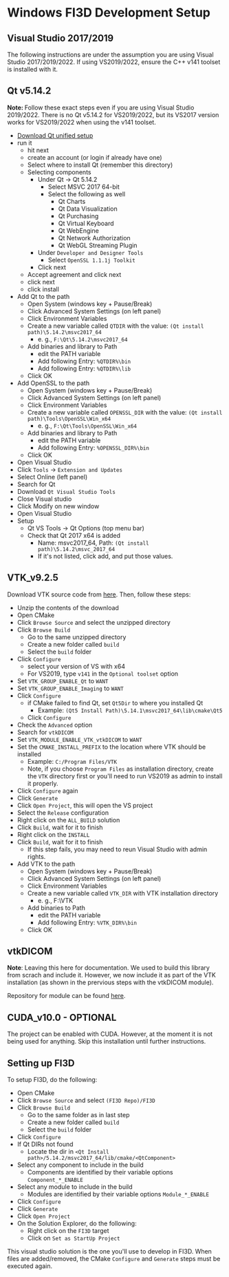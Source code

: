 # Windows FI3D Development Setup

## Visual Studio 2017/2019

The following instructions are under the assumption you are using Visual Studio 2017/2019/2022. If using VS2019/2022, ensure the C++ v141 toolset is installed with it.

## Qt v5.14.2

<b>Note: </b>Follow these exact steps even if you are using Visual Studio 2019/2022. There is no Qt v5.14.2 for VS2019/2022, but its VS2017 version works for VS2019/2022 when using the v141 toolset.

* [Download Qt unified setup](https://www.qt.io/download)
* run it
  * hit next
  * create an account (or login if already have one)
  * Select where to install Qt (remember this directory)
  * Selecting components
    * Under Qt -> Qt 5.14.2
      * Select MSVC 2017 64-bit
      * Select the following as well
        * Qt Charts
        * Qt Data Visualization
        * Qt Purchasing
        * Qt Virtual Keyboard
        * Qt WebEngine
        * Qt Network Authorization
        * Qt WebGL Streaming Plugin
    * Under `Developer and Designer Tools`
      * Select `OpenSSL 1.1.1j Toolkit`
    * Click next
  * Accept agreement and click next
  * click next
  * click install
* Add Qt to the path
  * Open System (windows key + Pause/Break)
  * Click Advanced System Settings (on left panel)
  * Click Environment Variables
  * Create a new variable called `QTDIR` with the value: `(Qt install path)\5.14.2\msvc2017_64`
    * e. g., `F:\Qt\5.14.2\msvc2017_64`
  * Add binaries and library to Path
    * edit the PATH variable
    * Add following Entry: `%QTDIR%\bin`
    * Add following Entry: `%QTDIR%\lib`
  * Click OK
* Add OpenSSL to the path
  * Open System (windows key + Pause/Break)
  * Click Advanced System Settings (on left panel)
  * Click Environment Variables
  * Create a new variable called `OPENSSL_DIR` with the value: `(Qt install path)\Tools\OpenSSL\Win_x64`
    * e. g., `F:\Qt\Tools\OpenSSL\Win_x64`
  * Add binaries and library to Path
    * edit the PATH variable
    * Add following Entry: `%OPENSSL_DIR%\bin`
  * Click OK
* Open Visual Studio
* Click `Tools` -> `Extension and Updates`
* Select Online (left panel)
* Search for Qt
* Download `Qt Visual Studio Tools`
* Close Visual studio
* Click Modify on new window
* Open Visual Studio
* Setup
  * Qt VS Tools -> Qt Options (top menu bar)
  * Check that Qt 2017 x64 is added
    * Name: msvc2017_64, Path: `(Qt install path)\5.14.2\msvc_2017_64`
    * If it's not listed, click add, and put those values.

## VTK_v9.2.5

Download VTK source code from [here](https://www.vtk.org/download/). Then, follow these steps:

* Unzip the contents of the download
* Open CMake
* Click `Browse Source` and select the unzipped directory
* Click `Browse Build`
  * Go to the same unzipped directory
  * Create a new folder called `build`
  * Select the `build` folder
* Click `Configure`
  * select your version of VS with x64
  * For VS2019, type `v141` in the `Optional toolset` option
* Set `VTK_GROUP_ENABLE_Qt` to `WANT`
* Set `VTK_GROUP_ENABLE_Imaging` to `WANT`
* Click `Configure`
  * if CMake failed to find Qt, set `Qt5Dir` to where you installed Qt
    * Example: `(Qt5 Install Path)\5.14.1\msvc2017_64\lib\cmake\Qt5`
  * Click `Configure`
* Check the `Advanced` option
* Search for `vtkDICOM`
* Set `VTK_MODULE_ENABLE_VTK_vtkDICOM` to `WANT`
* Set the `CMAKE_INSTALL_PREFIX` to the location where VTK should be installed
  * Example: `C:/Program Files/VTK`
  * Note, if you choose `Program Files` as installation directory, create the `VTK` directory first or you'll need to run VS2019 as admin to install it properly.
* Click `Configure` again
* Click `Generate`
* Click `Open Project`, this will open the VS project
* Select the `Release` configuration
* Right click on the `ALL_BUILD` solution
* Click `Build`, wait for it to finish
* Right click on the `INSTALL`
* Click `Build`, wait for it to finish
  * If this step fails, you may need to reun Visual Studio with admin rights.
* Add VTK to the path
  * Open System (windows key + Pause/Break)
  * Click Advanced System Settings (on left panel)
  * Click Environment Variables
  * Create a new variable called `VTK_DIR` with VTK installation directory
    * e. g., F:\VTK
  * Add binaries to Path
    * edit the PATH variable
    * Add following Entry: `%VTK_DIR%\bin`
  * Click OK

## vtkDICOM
<b>Note</b>: Leaving this here for documentation. We used to build this library from scrach and include it. However, we now include it as part of the VTK installation (as shown in the prervious steps with the vtkDICOM module).

Repository for module can be found [here](https://github.com/dgobbi/vtk-dicom).

## CUDA_v10.0 - OPTIONAL

The project can be enabled with CUDA. However, at the moment it is not being used for anything. Skip this installation until further instructions.

## Setting up FI3D

To setup FI3D, do the following:

* Open CMake
* Click `Browse Source` and select `(FI3D Repo)/FI3D`
* Click `Browse Build`
  * Go to the same folder as in last step
  * Create a new folder called `build`
  * Select the `build` folder
* Click `Configure`
* If Qt DIRs not found
  * Locate the dir in `<Qt Install path>/5.14.2/msvc2017_64/lib/cmake/<QtComponent>`
* Select any component to include in the build
  * Components are identified by their variable options `Component_*_ENABLE`
* Select any module to include in the build
  * Modules are identified by their variable options `Module_*_ENABLE`
* Click `Configure`
* Click `Generate`
* Click `Open Project`
* On the Solution Explorer, do the following:
  * Right click on the `FI3D` target
  * Click on `Set as StartUp Project`

This visual studio solution is the one you'll use to develop in FI3D. When files are added/removed, the CMake `Configure` and `Generate` steps must be executed again.
